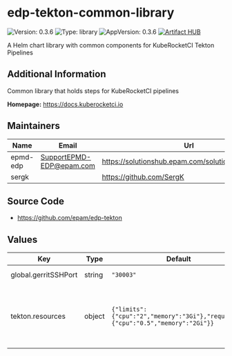 # edp-tekton-common-library

![Version: 0.3.6](https://img.shields.io/badge/Version-0.3.6-informational?style=flat-square) ![Type: library](https://img.shields.io/badge/Type-library-informational?style=flat-square) ![AppVersion: 0.3.6](https://img.shields.io/badge/AppVersion-0.3.6-informational?style=flat-square)
[![Artifact HUB](https://img.shields.io/endpoint?url=https://artifacthub.io/badge/repository/epmdedp)](https://artifacthub.io/packages/search?repo=epmdedp)

A Helm chart library with common components for KubeRocketCI Tekton Pipelines

## Additional Information

Common library that holds steps for KubeRocketCI pipelines

**Homepage:** <https://docs.kuberocketci.io>

## Maintainers

| Name | Email | Url |
| ---- | ------ | --- |
| epmd-edp | <SupportEPMD-EDP@epam.com> | <https://solutionshub.epam.com/solution/kuberocketci> |
| sergk |  | <https://github.com/SergK> |

## Source Code

* <https://github.com/epam/edp-tekton>

## Values

| Key | Type | Default | Description |
|-----|------|---------|-------------|
| global.gerritSSHPort | string | `"30003"` | Gerrit SSH node port |
| tekton.resources | object | `{"limits":{"cpu":"2","memory":"3Gi"},"requests":{"cpu":"0.5","memory":"2Gi"}}` | The resource limits and requests for the Tekton Tasks |
